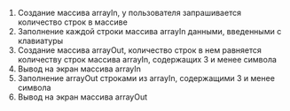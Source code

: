 1. Создание массива arrayIn, у пользователя запрашивается количество строк в массиве
2. Заполнение каждой строки массива arrayIn данными, введенными с клавиатуры
3. Создание массива arrayOut, количество строк в нем равняется количеству строк массива arrayIn, содержащих 3 и менее символа
4. Вывод на экран массива arrayIn
5. Заполнение arrayOut строками из arrayIn, содержащими 3 и менее символа
6. Вывод на экран массива arrayOut